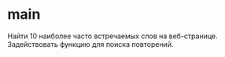 main
====
Найти 10 наиболее часто встречаемых слов на веб-странице. Задействовать функцию для поиска повторений.
